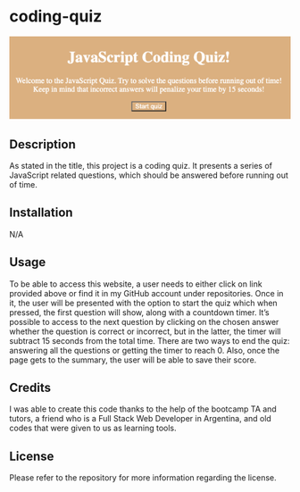# coding-quiz
![Alt text](/assets/images/Screenshot%202023-09-18%20at%2010.36.44%20PM.png "Website example")


## Description
As stated in the title, this project is a coding quiz. It presents a series of JavaScript related questions, which should be answered before running out of time.
 
## Installation
N/A
 
## Usage
To be able to access this website, a user needs to either click on link provided above or find it in my GitHub account under repositories. Once in it, the user will be presented with the option to start the quiz which when pressed, the first question will show, along with a countdown timer. It’s possible to access to the next question by clicking on the chosen answer whether the question is correct or incorrect, but in the latter, the timer will subtract 15 seconds from the total time. There are two ways to end the quiz: answering all the questions or getting the timer to reach 0. Also, once the page gets to the summary, the user will be able to save their score.
 
## Credits
I was able to create this code thanks to the help of the bootcamp TA and tutors, a friend who is a Full Stack Web Developer in Argentina, and old codes that were given to us as learning tools.
 
## License
Please refer to the repository for more information regarding the license.